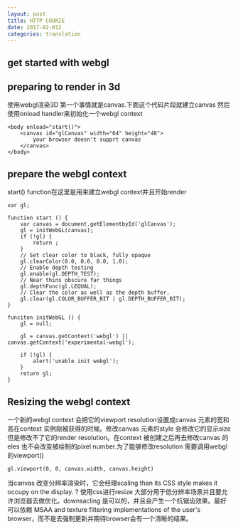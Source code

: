 ```yaml
---
layout: post
title: HTTP COOKIE 
date: 2017-02-012
categories: translation
---
```

## get started with webgl

## preparing to render in 3d

使用webgl渲染3D 第一个事情就是canvas.下面这个代码片段就建立canvas 然后使用onload handler来初始化一个webgl context

```
<body onload="start()">
	<canvas id="glCanvas" width="64" height="48">
		your browser doesn't supprt canvas
	</canvas>
</body>
```

## prepare the webgl context

start() function在这里是用来建立webgl context并且开始render

```
var gl;

function start () {
	var canvas = document.getElementbyId('glCanvas');
	gl = initWebGL(canvas);
	if (!gl) {
		return ;
	}
	// Set clear color to black, fully opaque
	gl.clearColor(0.0, 0.0, 0.0, 1.0);
	// Enable depth testing
	gl.enable(gl.DEPTH_TEST);
	// Near thins obscure far things
	gl.depthFunc(gl.LEQUAL);
	// Clear the color as well as the depth buffer.
	gl.clear(gl.COLOR_BUFFER_BIT | gl.DEPTH_BUFFER_BIT);
}
```

```
funciton initWebGL () {
	gl = null;
	
	gl = canvas.getContext('webgl') || canvas.getContext('experimental-webgl');
	
	if (!gl) {
		alert('unable init webgl');
	}
	return gl;
}
```

## Resizing the webgl context
一个新的webgl context 会把它的viewport resolution设置成canvas 元素的宽和高在context 实例刚被获得的时候。修改canvas 元素的style 会修改它的显示size 但是修改不了它的render resolution。在context 被创建之后再去修改canvas 的eles 也不会改变被绘制的pixel number.为了能够修改resolution 需要调用webgl 的viewport() 

```
gl.viewport(0, 0, canvas.width, canvas.height)
``` 

当canvas 改变分辨率渲染时，它会经理scaling than its CSS style makes it occupy on the display. ? 使用css进行resize 大部分用于低分辨率场景并且要允许浏览器去做优化。downsacling 是可以的，并且会产生一个抗锯齿效果。最好可以依赖 MSAA and texture filtering implementations of the user's browser，而不是去强制更新并期待browser会有一个清晰的结果。